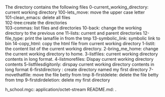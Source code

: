 The directory contains the following files
0-current_working_directory: current working directory
100-lets_move: move the upper case letter              
101-clean_emacs: delete all files          
102-tree:create the directories                  
103-commas: list files and directories
10-back: change the working directory to the previous one 
11-lists: current and parent directories
12-file_type: print the iamafile in from the tmp
13-symbolic_link: symbolic link to bin
14-copy_html: copy the html file from current working directory
1-listit: the content list of the current working directory.
2-bring_me_home: change the current working directory to home.
3-listfiles:     current working directory contents in long format.
4-listmorefiles:  Dispay current working directory contents
5-listfilesdigitonly:   dirspay current working directory contents in long format
6-firstdirectory : create directory named my first directory
7-movethatfile: move the file betty from tmp 
8-firstdelete: delete the file betty from tmp
9-firstdirdeletion: delete my first directory

h_school.mgc:                application/octet-stream
README.md:     .
